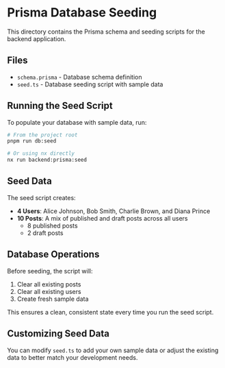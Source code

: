 # Prisma Database Seeding

This directory contains the Prisma schema and seeding scripts for the backend application.

## Files

- `schema.prisma` - Database schema definition
- `seed.ts` - Database seeding script with sample data

## Running the Seed Script

To populate your database with sample data, run:

```bash
# From the project root
pnpm run db:seed

# Or using nx directly
nx run backend:prisma:seed
```

## Seed Data

The seed script creates:

- **4 Users**: Alice Johnson, Bob Smith, Charlie Brown, and Diana Prince
- **10 Posts**: A mix of published and draft posts across all users
  - 8 published posts
  - 2 draft posts

## Database Operations

Before seeding, the script will:
1. Clear all existing posts
2. Clear all existing users
3. Create fresh sample data

This ensures a clean, consistent state every time you run the seed script.

## Customizing Seed Data

You can modify `seed.ts` to add your own sample data or adjust the existing data to better match your development needs.
